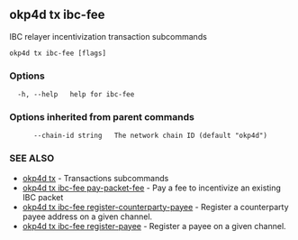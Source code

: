 ## okp4d tx ibc-fee

IBC relayer incentivization transaction subcommands

```
okp4d tx ibc-fee [flags]
```

### Options

```
  -h, --help   help for ibc-fee
```

### Options inherited from parent commands

```
      --chain-id string   The network chain ID (default "okp4d")
```

### SEE ALSO

* [okp4d tx](okp4d_tx.md)	 - Transactions subcommands
* [okp4d tx ibc-fee pay-packet-fee](okp4d_tx_ibc-fee_pay-packet-fee.md)	 - Pay a fee to incentivize an existing IBC packet
* [okp4d tx ibc-fee register-counterparty-payee](okp4d_tx_ibc-fee_register-counterparty-payee.md)	 - Register a counterparty payee address on a given channel.
* [okp4d tx ibc-fee register-payee](okp4d_tx_ibc-fee_register-payee.md)	 - Register a payee on a given channel.


